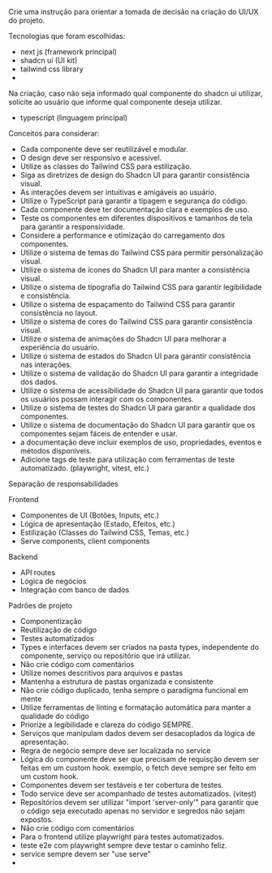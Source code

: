 Crie uma instrução para orientar a tomada de decisão na criação do UI/UX do projeto.

Tecnologias que foram escolhidas:
- next js (framework principal)
- shadcn ui (UI kit)
- tailwind css library
- 

Na criação, caso não seja informado qual componente do shadcn ui utilizar, solicite ao usuário que informe qual componente deseja utilizar.

- typescript (linguagem principal)

Conceitos para considerar:
- Cada componente deve ser reutilizável e modular.
- O design deve ser responsivo e acessível.
- Utilize as classes do Tailwind CSS para estilização.
- Siga as diretrizes de design do Shadcn UI para garantir consistência visual.
- As interações devem ser intuitivas e amigáveis ao usuário.
- Utilize o TypeScript para garantir a tipagem e segurança do código.
- Cada componente deve ter documentação clara e exemplos de uso.
- Teste os componentes em diferentes dispositivos e tamanhos de tela para garantir a responsividade.
- Considere a performance e otimização do carregamento dos componentes.
- Utilize o sistema de temas do Tailwind CSS para permitir personalização visual.
- Utilize o sistema de ícones do Shadcn UI para manter a consistência visual.
- Utilize o sistema de tipografia do Tailwind CSS para garantir legibilidade e consistência.
- Utilize o sistema de espaçamento do Tailwind CSS para garantir consistência no layout.
- Utilize o sistema de cores do Tailwind CSS para garantir consistência visual.
- Utilize o sistema de animações do Shadcn UI para melhorar a experiência do usuário.
- Utilize o sistema de estados do Shadcn UI para garantir consistência nas interações.
- Utilize o sistema de validação do Shadcn UI para garantir a integridade dos dados.
- Utilize o sistema de acessibilidade do Shadcn UI para garantir que todos os usuários possam interagir com os componentes.
- Utilize o sistema de testes do Shadcn UI para garantir a qualidade dos componentes.
- Utilize o sistema de documentação do Shadcn UI para garantir que os componentes sejam fáceis de entender e usar.
- a documentação deve incluir exemplos de uso, propriedades, eventos e métodos disponíveis.
- Adicione tags de teste para utilização com ferramentas de teste automatizado. (playwright, vitest, etc.)

Separação de responsabilidades 

Frontend 
- Componentes de UI (Botões, Inputs, etc.)
- Lógica de apresentação (Estado, Efeitos, etc.)
- Estilização (Classes do Tailwind CSS, Temas, etc.)
- Serve components, client components

Backend
- API routes
- Lógica de negócios
- Integração com banco de dados

Padrões de projeto
- Componentização
- Reutilização de código
- Testes automatizados
- Types e interfaces devem ser criados na pasta types, independente do componente, serviço ou repositório que irá utilizar.
- Não crie código com comentários
- Utilize nomes descritivos para arquivos e pastas
- Mantenha a estrutura de pastas organizada e consistente
- Não crie código duplicado, tenha sempre o paradigma funcional em mente
- Utilize ferramentas de linting e formatação automática para manter a qualidade do código
- Priorize a legibilidade e clareza do código SEMPRE.
- Serviços que manipulam dados devem ser desacoplados da lógica de apresentação.
- Regra de negócio sempre deve ser localizada no service
- Lógica do componente deve ser que precisam de requisção devem ser feitas em um custom hook. exemplo, o fetch deve sempre ser feito em um custom hook.
- Componentes devem ser testáveis e ter cobertura de testes.
- Todo service deve ser acompanhado de testes automatizados. (vitest)
- Repositórios devem ser utilizar "import 'server-only'" para garantir que o código seja executado apenas no servidor e segredos não sejam expostos.
- Não crie código com comentários
- Para o frontend utilize playwright para testes automatizados.
- teste e2e com playwright sempre deve testar o caminho feliz.
- service sempre devem ser "use serve"
- 